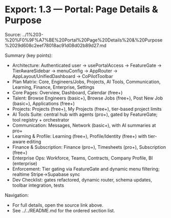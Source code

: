 # Export: 1.3 — Portal: Page Details & Purpose

Source: ../1%203-%20%F0%9F%A7%BE%20Portal%20Page%20Details%20&%20Purpose%2029d608c2eef78018ac91d08d02b89d27.md

Summary (key points):
- Architecture: Authenticated user → usePortalAccess → FeatureGate → TierAwareSidebar → menuConfig → AppRouter → AppLayout/UnifiedDashboard → CoPilotToolbar
- Plan Matrix: Core, Engineers/Jobs, Projects, AI Tools, Communication, Learning, Finance, Enterprise, Settings
- Core Pages: Overview, Dashboard, Calendar (free+)
- Talent: Browse Engineers (basic+), Browse Jobs (free+), Post New Job (basic+), Applications (free+)
- Projects: Projects (free+), My Projects (free+), tier-based project limits
- AI Tools Suite: central hub with agents (pro+), gated by FeatureGate; tool registry + orchestrator
- Communication: Messages, Network (basic+), with AI summaries at pro+
- Learning & Profile: Learning (free+), Profile/Identity (free+) with tier-aware editing
- Finance & Subscription: Finance (pro+), Timesheets (pro+), Subscription (free+)
- Enterprise Ops: Workforce, Teams, Contracts, Company Profile, BI (enterprise)
- Enforcement: Tier gating via FeatureGate and dynamic menu filtering; realtime Stripe→Supabase sync
- Dev Checklist: gates refactored, dynamic router, schema updates, toolbar integration, tests

Navigation:
- For full details, open the source link above.
- See ../../README.md for the ordered section list.
